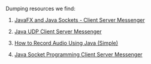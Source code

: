 Dumping resources we find:

1. [JavaFX and Java Sockets - Client Server Messenger](https://www.youtube.com/watch?v=_1nqY-DKP9A)

2. [Java UDP Client Server Messenger](https://www.youtube.com/watch?v=yxIUYQDtWpc)

3. [How to Record Audio Using Java (Simple)](https://www.youtube.com/watch?v=WSyTrdjKeqQ)

4. [Java Socket Programming Client Server Messenger](https://www.youtube.com/watch?v=gchR3DpY-8Q)
